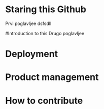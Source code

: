 # Staring this Github
Prvi poglavljee dsfsdll

#Introduction to this
Drugo poglavljee


# Deployment

# Product management

# How to contribute
